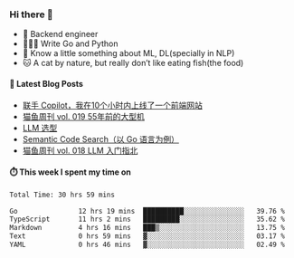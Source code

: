 ### Hi there 👋

- 🔧 Backend engineer
- 👨🏻‍💻 Write Go and Python
- 🔭 Know a little something about ML, DL(specially in NLP)
- 🐱 A cat by nature, but really don’t like eating fish(the food)

#### 📖 Latest Blog Posts
<!-- BLOG-POST-LIST:START -->
- [联手 Copilot，我在10个小时内上线了一个前端网站](https://ameow.xyz/archives/develop-a-frontend-site-with-copilot)
- [猫鱼周刊 vol. 019 55年前的大型机](https://ameow.xyz/archives/weekly-019)
- [LLM 选型](https://ameow.xyz/archives/llm-comparison)
- [Semantic Code Search（以 Go 语言为例）](https://ameow.xyz/archives/semantic-code-search-a-go-repective)
- [猫鱼周刊 vol. 018 LLM 入门指北](https://ameow.xyz/archives/weekly-018)
<!-- BLOG-POST-LIST:END -->

#### ⏱️ This week I spent my time on
<!--START_SECTION:waka-->

```txt
Total Time: 30 hrs 59 mins

Go               12 hrs 19 mins  ██████████░░░░░░░░░░░░░░░   39.76 %
TypeScript       11 hrs 2 mins   █████████░░░░░░░░░░░░░░░░   35.62 %
Markdown         4 hrs 16 mins   ███▒░░░░░░░░░░░░░░░░░░░░░   13.75 %
Text             0 hrs 59 mins   ▓░░░░░░░░░░░░░░░░░░░░░░░░   03.17 %
YAML             0 hrs 46 mins   ▓░░░░░░░░░░░░░░░░░░░░░░░░   02.49 %
```

<!--END_SECTION:waka-->

<!--
**LeslieLeung/LeslieLeung** is a ✨ _special_ ✨ repository because its `README.md` (this file) appears on your GitHub profile.

Here are some ideas to get you started:

- 🔭 I’m currently working on ...
- 🌱 I’m currently learning ...
- 👯 I’m looking to collaborate on ...
- 🤔 I’m looking for help with ...
- 💬 Ask me about ...
- 📫 How to reach me: ...
- 😄 Pronouns: ...
- ⚡ Fun fact: ...
-->
